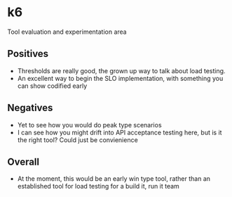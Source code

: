 # k6

Tool evaluation and experimentation area

## Positives

* Thresholds are really good, the grown up way to talk about load testing.
* An excellent way to begin the SLO implementation, with something you can show codified early

## Negatives

* Yet to see how you would do peak type scenarios
* I can see how you might drift into API acceptance testing here, but is it the right tool? Could just be convienience

## Overall

* At the moment, this would be an early win type tool, rather than an established tool for load testing for a build it, run it team
